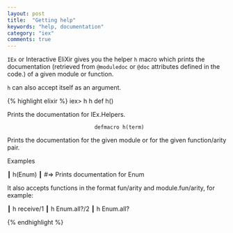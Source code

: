 ```yaml
---
layout: post
title:  "Getting help"
keywords: "help, documentation"
category: "iex"
comments: true
---
```


`IEx` or Interactive EliXir gives you the helper `h` macro which prints the documentation (retrieved from `@moduledoc` or `@doc` attributes defined in the code.) of a given module or function. 

`h` can also accept itself as an argument.

{% highlight elixir %}
iex> h h
                                    def h()

Prints the documentation for IEx.Helpers.


                                defmacro h(term)

Prints the documentation for the given module or for the given function/arity
pair.

Examples

┃ h(Enum)
┃ #=> Prints documentation for Enum

It also accepts functions in the format fun/arity and module.fun/arity, for
example:

┃ h receive/1
┃ h Enum.all?/2
┃ h Enum.all?



{% endhighlight %}
